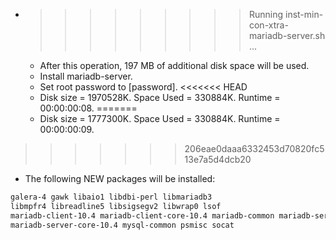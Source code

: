 * >>>>>>>>> Running inst-min-con-xtra-mariadb-server.sh ...
  * After this operation, 197 MB of additional disk space will be used.
  * Install mariadb-server.
  * Set root password to [password].
<<<<<<< HEAD
  * Disk size = 1970528K. Space Used = 330884K. Runtime = 00:00:00:08.
=======
  * Disk size = 1777300K. Space Used = 330884K. Runtime = 00:00:00:09.
>>>>>>> 206eae0daaa6332453d70820fc513e7a5d4dcb20
  * The following NEW packages will be installed:
  ```bash
galera-4 gawk libaio1 libdbi-perl libmariadb3
libmpfr4 libreadline5 libsigsegv2 libwrap0 lsof
mariadb-client-10.4 mariadb-client-core-10.4 mariadb-common mariadb-server mariadb-server-10.4
mariadb-server-core-10.4 mysql-common psmisc socat
  ```
